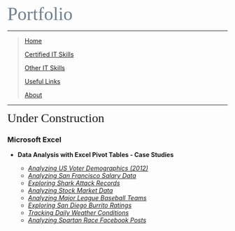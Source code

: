 <span style="font-family:Papyrus; font-size:3em; color:SlateGray;">Portfolio</span>

---

> [Home](index.md)
>
> [Certified IT Skills](certified_skills.md)
> 
> [Other IT Skills](other_skills.md)
> 
> [Useful Links](links.md)
> 
> [About](about.md)

---

<span style="font-family:Papyrus; font-size:2em;">Under Construction</span>
### Microsoft Excel

* **Data Analysis with Excel Pivot Tables - Case Studies**

  * _[Analyzing US Voter Demographics (2012)](excel_skills_for_business_essentials.md)_
  * _[Analyzing San Francisco Salary Data](excel_skills_for_business_essentials.md)_
  * _[Exploring Shark Attack Records](excel_skills_for_business_essentials.md)_
  * _[Analyzing Stock Market Data](excel_skills_for_business_essentials.md)_
  * _[Analyzing Major League Baseball Teams](excel_skills_for_business_essentials.md)_
  * _[Exploring San Diego Burrito Ratings](excel_skills_for_business_essentials.md)_
  * _[Tracking Daily Weather Conditions](excel_skills_for_business_essentials.md)_
  * _[Analyzing Spartan Race Facebook Posts](excel_skills_for_business_essentials.md)_
